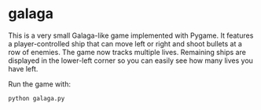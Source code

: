 # galaga

This is a very small Galaga-like game implemented with Pygame. It features a
player-controlled ship that can move left or right and shoot bullets at a row of
enemies. The game now tracks multiple lives. Remaining ships are displayed in
the lower-left corner so you can easily see how many lives you have left.

Run the game with:

```bash
python galaga.py
```
